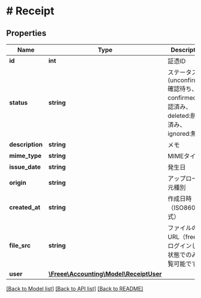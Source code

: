 # # Receipt

## Properties

Name | Type | Description | Notes
------------ | ------------- | ------------- | -------------
**id** | **int** | 証憑ID | 
**status** | **string** | ステータス(unconfirmed:確認待ち、confirmed:確認済み、deleted:削除済み、ignored:無視) | 
**description** | **string** | メモ | [optional] 
**mime_type** | **string** | MIMEタイプ | 
**issue_date** | **string** | 発生日 | [optional] 
**origin** | **string** | アップロード元種別 | 
**created_at** | **string** | 作成日時（ISO8601形式） | 
**file_src** | **string** | ファイルのURL（freeeにログインした状態でのみ閲覧可能です。） | 
**user** | [**\Freee\Accounting\Model\ReceiptUser**](ReceiptUser.md) |  | 

[[Back to Model list]](../../README.md#documentation-for-models) [[Back to API list]](../../README.md#documentation-for-api-endpoints) [[Back to README]](../../README.md)



